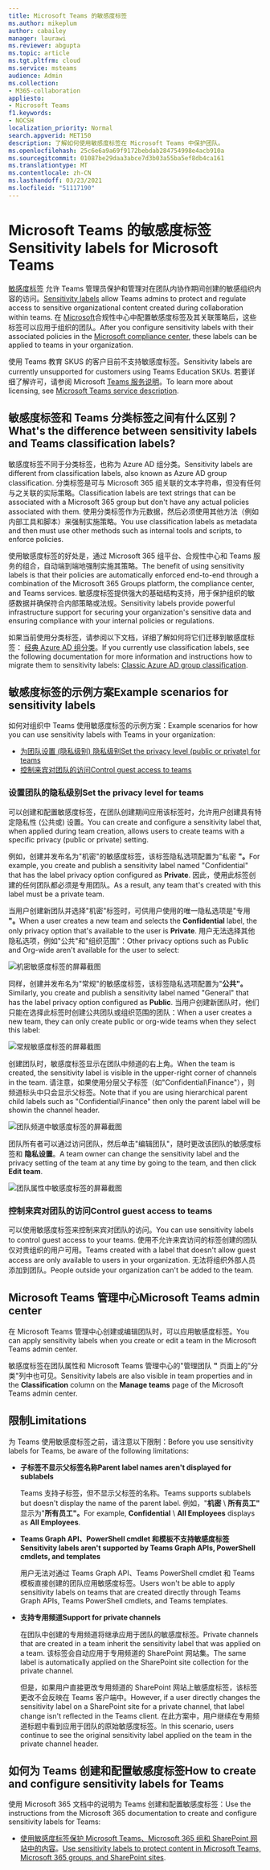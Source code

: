 ```yaml
---
title: Microsoft Teams 的敏感度标签
ms.author: mikeplum
author: cabailey
manager: laurawi
ms.reviewer: abgupta
ms.topic: article
ms.tgt.pltfrm: cloud
ms.service: msteams
audience: Admin
ms.collection:
- M365-collaboration
appliesto:
- Microsoft Teams
f1.keywords:
- NOCSH
localization_priority: Normal
search.appverid: MET150
description: 了解如何使用敏感度标签在 Microsoft Teams 中保护团队。
ms.openlocfilehash: 25c6e6a9a69f9172bebdab284754998e4acb910a
ms.sourcegitcommit: 01087be29daa3abce7d3b03a55ba5ef8db4ca161
ms.translationtype: MT
ms.contentlocale: zh-CN
ms.lasthandoff: 03/23/2021
ms.locfileid: "51117190"
---
```

# <a name="sensitivity-labels-for-microsoft-teams"></a><span data-ttu-id="908e2-103">Microsoft Teams 的敏感度标签</span><span class="sxs-lookup"><span data-stu-id="908e2-103">Sensitivity labels for Microsoft Teams</span></span>

<span data-ttu-id="908e2-104">[敏感度标签](/microsoft-365/compliance/sensitivity-labels) 允许 Teams 管理员保护和管理对在团队内协作期间创建的敏感组织内容的访问。</span><span class="sxs-lookup"><span data-stu-id="908e2-104">[Sensitivity labels](/microsoft-365/compliance/sensitivity-labels) allow Teams admins to protect and regulate access to sensitive organizational content created during collaboration within teams.</span></span> <span data-ttu-id="908e2-105">在 [Microsoft](/microsoft-365/compliance/go-to-the-securitycompliance-center)合规性中心中配置敏感度标签及其关联策略后，这些标签可以应用于组织的团队。</span><span class="sxs-lookup"><span data-stu-id="908e2-105">After you configure sensitivity labels with their associated policies in the [Microsoft compliance center](/microsoft-365/compliance/go-to-the-securitycompliance-center), these labels can be applied to teams in your organization.</span></span>

<span data-ttu-id="908e2-106">使用 Teams 教育 SKUS 的客户目前不支持敏感度标签。</span><span class="sxs-lookup"><span data-stu-id="908e2-106">Sensitivity labels are currently unsupported for customers using Teams Education SKUs.</span></span> <span data-ttu-id="908e2-107">若要详细了解许可，请参阅 Microsoft [Teams 服务说明](/office365/servicedescriptions/teams-service-description)。</span><span class="sxs-lookup"><span data-stu-id="908e2-107">To learn more about licensing, see [Microsoft Teams service description](/office365/servicedescriptions/teams-service-description).</span></span>

## <a name="whats-the-difference-between-sensitivity-labels-and-teams-classification-labels"></a><span data-ttu-id="908e2-108">敏感度标签和 Teams 分类标签之间有什么区别？</span><span class="sxs-lookup"><span data-stu-id="908e2-108">What's the difference between sensitivity labels and Teams classification labels?</span></span>

<span data-ttu-id="908e2-109">敏感度标签不同于分类标签，也称为 Azure AD 组分类。</span><span class="sxs-lookup"><span data-stu-id="908e2-109">Sensitivity labels are different from classification labels, also known as Azure AD group classification.</span></span> <span data-ttu-id="908e2-110">分类标签是可与 Microsoft 365 组关联的文本字符串，但没有任何与之关联的实际策略。</span><span class="sxs-lookup"><span data-stu-id="908e2-110">Classification labels are text strings that can be associated with a Microsoft 365 group but don't have any actual policies associated with them.</span></span> <span data-ttu-id="908e2-111">使用分类标签作为元数据，然后必须使用其他方法（例如内部工具和脚本）来强制实施策略。</span><span class="sxs-lookup"><span data-stu-id="908e2-111">You use classification labels as metadata and then must use other methods such as internal tools and scripts, to enforce policies.</span></span>

<span data-ttu-id="908e2-112">使用敏感度标签的好处是，通过 Microsoft 365 组平台、合规性中心和 Teams 服务的组合，自动端到端地强制实施其策略。</span><span class="sxs-lookup"><span data-stu-id="908e2-112">The benefit of using sensitivity labels is that their policies are automatically enforced end-to-end through a combination of the Microsoft 365 Groups platform, the compliance center, and Teams services.</span></span> <span data-ttu-id="908e2-113">敏感度标签提供强大的基础结构支持，用于保护组织的敏感数据并确保符合内部策略或法规。</span><span class="sxs-lookup"><span data-stu-id="908e2-113">Sensitivity labels provide powerful infrastructure support for securing your organization's sensitive data and ensuring compliance with your internal policies or regulations.</span></span>

<span data-ttu-id="908e2-114">如果当前使用分类标签，请参阅以下文档，详细了解如何将它们迁移到敏感度标签： [经典 Azure AD 组分类](/microsoft-365/compliance/sensitivity-labels-teams-groups-sites#classic-azure-ad-group-classification)。</span><span class="sxs-lookup"><span data-stu-id="908e2-114">If you currently use classification labels, see the following documentation for more information and instructions how to migrate them to sensitivity labels: [Classic Azure AD group classification](/microsoft-365/compliance/sensitivity-labels-teams-groups-sites#classic-azure-ad-group-classification).</span></span>

## <a name="example-scenarios-for-sensitivity-labels"></a><span data-ttu-id="908e2-115">敏感度标签的示例方案</span><span class="sxs-lookup"><span data-stu-id="908e2-115">Example scenarios for sensitivity labels</span></span>

<span data-ttu-id="908e2-116">如何对组织中 Teams 使用敏感度标签的示例方案：</span><span class="sxs-lookup"><span data-stu-id="908e2-116">Example scenarios for how you can use sensitivity labels with Teams in your organization:</span></span>

- [<span data-ttu-id="908e2-117">为团队设置 (隐私级别) 隐私级别</span><span class="sxs-lookup"><span data-stu-id="908e2-117">Set the privacy level (public or private) for teams</span></span>](#set-the-privacy-level-for-teams)
- [<span data-ttu-id="908e2-118">控制来宾对团队的访问</span><span class="sxs-lookup"><span data-stu-id="908e2-118">Control guest access to teams</span></span>](#control-guest-access-to-teams)

### <a name="set-the-privacy-level-for-teams"></a><span data-ttu-id="908e2-119">设置团队的隐私级别</span><span class="sxs-lookup"><span data-stu-id="908e2-119">Set the privacy level for teams</span></span>

<span data-ttu-id="908e2-120">可以创建和配置敏感度标签，在团队创建期间应用该标签时，允许用户创建具有特定隐私性 (公共或) 设置。</span><span class="sxs-lookup"><span data-stu-id="908e2-120">You can create and configure a sensitivity label that, when applied during team creation, allows users to create teams with a specific privacy (public or private) setting.</span></span>

<span data-ttu-id="908e2-121">例如，创建并发布名为"机密"的敏感度标签，该标签隐私选项配置为"私密 **"。**</span><span class="sxs-lookup"><span data-stu-id="908e2-121">For example, you create and publish a sensitivity label named "Confidential" that has the label privacy option configured as **Private**.</span></span> <span data-ttu-id="908e2-122">因此，使用此标签创建的任何团队都必须是专用团队。</span><span class="sxs-lookup"><span data-stu-id="908e2-122">As a result, any team that's created with this label must be a private team.</span></span> 

<span data-ttu-id="908e2-123">当用户创建新团队并选择"机密"标签时，可供用户使用的唯一隐私选项是"专用 **"。**</span><span class="sxs-lookup"><span data-stu-id="908e2-123">When a user creates a new team and selects the **Confidential** label, the only privacy option that's available to the user is **Private**.</span></span> <span data-ttu-id="908e2-124">用户无法选择其他隐私选项，例如"公共"和"组织范围"：</span><span class="sxs-lookup"><span data-stu-id="908e2-124">Other privacy options such as Public and Org-wide aren't available for the user to select:</span></span>

![机密敏感度标签的屏幕截图](media/sensitivity-labels-confidential-example.png)

<span data-ttu-id="908e2-126">同样，创建并发布名为"常规"的敏感度标签，该标签隐私选项配置为"**公共"。**</span><span class="sxs-lookup"><span data-stu-id="908e2-126">Similarly, you create and publish a sensitivity label named "General" that has the label privacy option configured as **Public**.</span></span> <span data-ttu-id="908e2-127">当用户创建新团队时，他们只能在选择此标签时创建公共团队或组织范围的团队：</span><span class="sxs-lookup"><span data-stu-id="908e2-127">When a user creates a new team, they can only create public or org-wide teams when they select this label:</span></span>

![常规敏感度标签的屏幕截图](media/sensitivity-labels-general-example.png)

<span data-ttu-id="908e2-129">创建团队时，敏感度标签显示在团队中频道的右上角。</span><span class="sxs-lookup"><span data-stu-id="908e2-129">When the team is created, the sensitivity label is visible in the upper-right corner of channels in the team.</span></span> <span data-ttu-id="908e2-130">请注意，如果使用分层父子标签（如"Confidential\Finance"），则频道标头中只会显示父标签。</span><span class="sxs-lookup"><span data-stu-id="908e2-130">Note that if you are using hierarchical parent child labels such as "Confidential\Finance" then only the parent label will be showin the channel header.</span></span>


![团队频道中敏感度标签的屏幕截图](media/sensitivity-labels-channel.png)

<span data-ttu-id="908e2-132">团队所有者可以通过访问团队，然后单击"编辑团队"，随时更改该团队的敏感度标签和 **隐私设置**。</span><span class="sxs-lookup"><span data-stu-id="908e2-132">A team owner can change the sensitivity label and the privacy setting of the team at any time by going to the team, and then click **Edit team**.</span></span>

![团队属性中敏感度标签的屏幕截图](media/sensitivity-labels-edit-team.png)

### <a name="control-guest-access-to-teams"></a><span data-ttu-id="908e2-134">控制来宾对团队的访问</span><span class="sxs-lookup"><span data-stu-id="908e2-134">Control guest access to teams</span></span>

<span data-ttu-id="908e2-135">可以使用敏感度标签来控制来宾对团队的访问。</span><span class="sxs-lookup"><span data-stu-id="908e2-135">You can use sensitivity labels to control guest access to your teams.</span></span> <span data-ttu-id="908e2-136">使用不允许来宾访问的标签创建的团队仅对贵组织的用户可用。</span><span class="sxs-lookup"><span data-stu-id="908e2-136">Teams created with a label that doesn't allow guest access are only available to users in your organization.</span></span> <span data-ttu-id="908e2-137">无法将组织外部人员添加到团队。</span><span class="sxs-lookup"><span data-stu-id="908e2-137">People outside your organization can't be added to the team.</span></span>

## <a name="microsoft-teams-admin-center"></a><span data-ttu-id="908e2-138">Microsoft Teams 管理中心</span><span class="sxs-lookup"><span data-stu-id="908e2-138">Microsoft Teams admin center</span></span>

<span data-ttu-id="908e2-139">在 Microsoft Teams 管理中心创建或编辑团队时，可以应用敏感度标签。</span><span class="sxs-lookup"><span data-stu-id="908e2-139">You can apply sensitivity labels when you create or edit a team in the Microsoft Teams admin center.</span></span> 

<span data-ttu-id="908e2-140">敏感度标签在团队属性和 Microsoft Teams 管理中心的"管理团队 **"** 页面上的"分类"列中也可见。</span><span class="sxs-lookup"><span data-stu-id="908e2-140">Sensitivity labels are also visible in team properties and in the **Classification** column on the **Manage teams** page of the Microsoft Teams admin center.</span></span>

## <a name="limitations"></a><span data-ttu-id="908e2-141">限制</span><span class="sxs-lookup"><span data-stu-id="908e2-141">Limitations</span></span>

<span data-ttu-id="908e2-142">为 Teams 使用敏感度标签之前，请注意以下限制：</span><span class="sxs-lookup"><span data-stu-id="908e2-142">Before you use sensitivity labels for Teams, be aware of the following limitations:</span></span>

- <span data-ttu-id="908e2-143">**子标签不显示父标签名称**</span><span class="sxs-lookup"><span data-stu-id="908e2-143">**Parent label names aren't displayed for sublabels**</span></span>
    
    <span data-ttu-id="908e2-144">Teams 支持子标签，但不显示父标签的名称。</span><span class="sxs-lookup"><span data-stu-id="908e2-144">Teams supports sublabels but doesn't display the name of the parent label.</span></span> <span data-ttu-id="908e2-145">例如，"**机密** \\ **所有员工"** 显示为"**所有员工"。**</span><span class="sxs-lookup"><span data-stu-id="908e2-145">For example, **Confidential** \\ **All Employees** displays as **All Employees**.</span></span>

- <span data-ttu-id="908e2-146">**Teams Graph API、PowerShell cmdlet 和模板不支持敏感度标签**</span><span class="sxs-lookup"><span data-stu-id="908e2-146">**Sensitivity labels aren't supported by Teams Graph APIs, PowerShell cmdlets, and templates**</span></span>
    
    <span data-ttu-id="908e2-147">用户无法对通过 Teams Graph API、Teams PowerShell cmdlet 和 Teams 模板直接创建的团队应用敏感度标签。</span><span class="sxs-lookup"><span data-stu-id="908e2-147">Users won't be able to apply sensitivity labels on teams that are created directly through Teams Graph APIs, Teams PowerShell cmdlets, and Teams templates.</span></span>

- <span data-ttu-id="908e2-148">**支持专用频道**</span><span class="sxs-lookup"><span data-stu-id="908e2-148">**Support for private channels**</span></span>
    
    <span data-ttu-id="908e2-149">在团队中创建的专用频道将继承应用于团队的敏感度标签。</span><span class="sxs-lookup"><span data-stu-id="908e2-149">Private channels that are created in a team inherit the sensitivity label that was applied on a team.</span></span> <span data-ttu-id="908e2-150">该标签会自动应用于专用频道的 SharePoint 网站集。</span><span class="sxs-lookup"><span data-stu-id="908e2-150">The same label is automatically applied on the SharePoint site collection for the private channel.</span></span>
    
    <span data-ttu-id="908e2-151">但是，如果用户直接更改专用频道的 SharePoint 网站上敏感度标签，该标签更改不会反映在 Teams 客户端中。</span><span class="sxs-lookup"><span data-stu-id="908e2-151">However, if a user directly changes the sensitivity label on a SharePoint site for a private channel, that label change isn't reflected in the Teams client.</span></span> <span data-ttu-id="908e2-152">在此方案中，用户继续在专用频道标题中看到应用于团队的原始敏感度标签。</span><span class="sxs-lookup"><span data-stu-id="908e2-152">In this scenario, users continue to see the original sensitivity label applied on the team in the private channel header.</span></span>

## <a name="how-to-create-and-configure-sensitivity-labels-for-teams"></a><span data-ttu-id="908e2-153">如何为 Teams 创建和配置敏感度标签</span><span class="sxs-lookup"><span data-stu-id="908e2-153">How to create and configure sensitivity labels for Teams</span></span>

<span data-ttu-id="908e2-154">使用 Microsoft 365 文档中的说明为 Teams 创建和配置敏感度标签：</span><span class="sxs-lookup"><span data-stu-id="908e2-154">Use the instructions from the Microsoft 365 documentation to create and configure sensitivity labels for Teams:</span></span> 

- <span data-ttu-id="908e2-155">[使用敏感度标签保护 Microsoft Teams、Microsoft 365 组和 SharePoint 网站中的内容](/microsoft-365/compliance/sensitivity-labels-teams-groups-sites)。</span><span class="sxs-lookup"><span data-stu-id="908e2-155">[Use sensitivity labels to protect content in Microsoft Teams, Microsoft 365 groups, and SharePoint sites](/microsoft-365/compliance/sensitivity-labels-teams-groups-sites).</span></span>